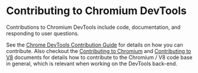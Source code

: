 # Contributing to Chromium DevTools

Contributions to Chromium DevTools include code, documentation, and responding
to user questions.

See the [Chrome DevTools Contribution Guide](./docs/contributing/README.md)
for details on how you can contribute. Also checkout the [Contributing to
Chromium](https://chromium.googlesource.com/chromium/src/+/main/docs/contributing.md)
and [Contributing to V8](https://v8.dev/docs/contribute) documents for details
how to contribute to the Chromium / V8 code base in general, which is relevant
when working on the DevTools back-end.
